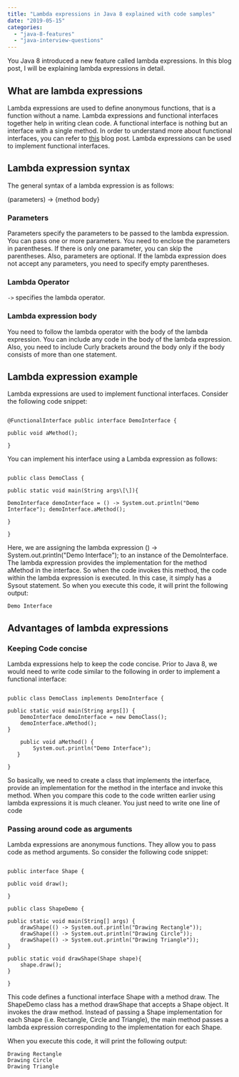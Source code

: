 ```yaml
---
title: "Lambda expressions in Java 8 explained with code samples"
date: "2019-05-15"
categories: 
  - "java-8-features"
  - "java-interview-questions"
---
```


You Java 8 introduced a new feature called lambda expressions. In this blog post, I will be explaining lambda expressions in detail.

## What are lambda expressions

Lambda expressions are used to define anonymous functions, that is a function without a name. Lambda expressions and functional interfaces together help in writing clean code. A functional interface is nothing but an interface with a single method. In order to understand more about functional interfaces, you can refer to [this](https://reshmabidikar.github.io/2019/03/java-8-functional-interface.html) blog post. Lambda expressions can be used to implement functional interfaces.

## Lambda expression syntax

The general syntax of a lambda expression is as follows:

(parameters) -> {method body}

### Parameters

Parameters specify the parameters to be passed to the lambda expression. You can pass one or more parameters. You need to enclose the parameters in parentheses. If there is only one parameter, you can skip the parentheses. Also, parameters are optional. If the lambda expression does not accept any parameters, you need to specify empty parentheses.

### Lambda Operator

`->` specifies the lambda operator.

### Lambda expression body

You need to follow the lambda operator with the body of the lambda expression. You can include any code in the body of the lambda expression. Also, you need to include Curly brackets around the body only if the body consists of more than one statement.

## Lambda expression example

Lambda expressions are used to implement functional interfaces. Consider the following code snippet:

````

@FunctionalInterface public interface DemoInterface {

public void aMethod();

}

````

You can implement his interface using a Lambda expression as follows:

````

public class DemoClass {

public static void main(String args\[\]){

DemoInterface demoInterface = () -> System.out.println("Demo Interface"); demoInterface.aMethod();

}

}

````

Here, we are assigning the lambda expression () -> System.out.println("Demo Interface"); to an instance of the DemoInterface. The lambda expression provides the implementation for the method aMethod in the interface. So when the code invokes this method, the code within the lambda expression is executed. In this case, it simply has a Sysout statement. So when you execute this code, it will print the following output:

```
Demo Interface
```

## Advantages of lambda expressions

### Keeping Code concise

Lambda expressions help to keep the code concise. Prior to Java 8, we would need to write code similar to the following in order to implement a functional interface:

````

public class DemoClass implements DemoInterface {

public static void main(String args[]) {
    DemoInterface demoInterface = new DemoClass(); 
    demoInterface.aMethod();
}

    public void aMethod() { 
        System.out.println("Demo Interface"); 
   }

}

````

So basically, we need to create a class that implements the interface, provide an implementation for the method in the interface and invoke this method. When you compare this code to the code written earlier using lambda expressions it is much cleaner. You just need to write one line of code

### Passing around code as arguments

Lambda expressions are anonymous functions. They allow you to pass code as method arguments. So consider the following code snippet:

````

public interface Shape {

public void draw();

}

public class ShapeDemo {

public static void main(String[] args) { 
    drawShape(() -> System.out.println("Drawing Rectangle"));
    drawShape(() -> System.out.println("Drawing Circle")); 
    drawShape(() -> System.out.println("Drawing Triangle"));
}

public static void drawShape(Shape shape){ 
    shape.draw(); 
}

}

````

This code defines a functional interface Shape with a method draw. The ShapeDemo class has a method drawShape that accepts a Shape object. It invokes the draw method. Instead of passing a Shape implementation for each Shape (i.e. Rectangle, Circle and Triangle), the main method passes a lambda expression corresponding to the implementation for each Shape.

When you execute this code, it will print the following output:

```
Drawing Rectangle
Drawing Circle
Drawing Triangle
```
